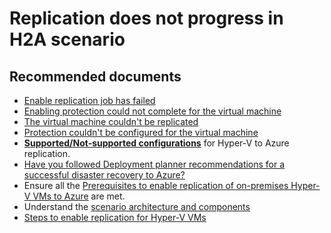 <properties
	pageTitle="H2A Enable Protection"
	description="H2A Enable Protection"
	service="microsoft.recoveryservices"
	resource="vaults"
	authors="srinathv"
	displayOrder=""
	selfHelpType="generic"
	supportTopicIds="32536401"
	resourceTags=""
	productPesIds="16370"
	cloudEnvironments="public"
	articleId="a82911a0-1297-4460-85c1-156ecbb41914"
/>

# Replication does not progress in H2A scenario
## **Recommended documents**

- [Enable replication job has failed](https://docs.microsoft.com/azure/site-recovery/hyper-v-azure-troubleshoot#enable-protection-issues)<br>
- [Enabling protection could not complete for the virtual machine](https://docs.microsoft.com/azure/site-recovery/hyper-v-azure-troubleshoot#enable-protection-issues)<br>
- [The virtual machine couldn't be replicated](https://docs.microsoft.com/azure/site-recovery/hyper-v-azure-troubleshoot#enable-protection-issues)<br>
- [Protection couldn't be configured for the virtual machine](https://docs.microsoft.com/azure/site-recovery/hyper-v-azure-troubleshoot#enable-protection-issues)<br>
- [**Supported/Not-supported configurations**](https://docs.microsoft.com/azure/site-recovery/support-matrix-hyper-v-to-azure) for Hyper-V to Azure replication. <br>
- [Have you followed Deployment planner recommendations for a successful disaster recovery to Azure?](https://docs.microsoft.com/azure/site-recovery/site-recovery-hyper-v-deployment-planner) <br>
- Ensure all the [Prerequisites to enable replication of on-premises Hyper-V VMs to Azure](https://docs.microsoft.com/azure/site-recovery/tutorial-hyper-v-to-azure#prerequisites) are met.  <br>
- Understand the [scenario architecture and components](https://docs.microsoft.com/azure/site-recovery/concepts-hyper-v-to-azure-architecture) <br>
- [Steps to enable replication for Hyper-V VMs](https://docs.microsoft.com/azure/site-recovery/tutorial-hyper-v-to-azure#set-up-the-source-environment) <br>
